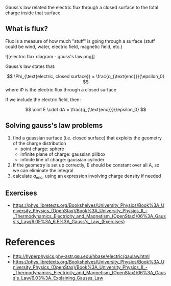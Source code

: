 Gauss's law related the electric flux through a closed surface to the total charge inside that surface. 

## What is flux? 
Flux is  a measure of how much "stuff" is going through a surface (stuff could be wind, water, electric field, magnetic field, etc.)

![[electric flux diagram - gauss's law.png]]

Gauss's law states that:

$$
\Phi_{\text{electric, closed surface}} = \frac{q_{\text{enc}}}{\epsilon_0}
$$
where $\Phi$ is the electric flux through a closed surface

If we include the electric field, then:

$$
\oint E \cdot dA = \frac{q_{\text{enc}}}{\epsilon_0} 
$$
## Solving gauss's law problems

1) find a guassian surface (i.e. closed surface) that exploits the geometry of the charge distribution
	- point charge: sphere
	- infinite plane of charge: gaussian pillbox
	- infinite line of charge: gaussian cylinder
2) If the geometry is set up correctly, E should be constant over all A, so we can eliminate the integral
3) calculate $q_{\text{enc}}$, using an expression involving charge density if needed

## Exercises
- https://phys.libretexts.org/Bookshelves/University_Physics/Book%3A_University_Physics_(OpenStax)/Book%3A_University_Physics_II_-_Thermodynamics_Electricity_and_Magnetism_(OpenStax)/06%3A_Gauss's_Law/6.0E%3A_6.E%3A_Gauss's_Law_(Exercises)

# References

- http://hyperphysics.phy-astr.gsu.edu/hbase/electric/gaulaw.html
- https://phys.libretexts.org/Bookshelves/University_Physics/Book%3A_University_Physics_(OpenStax)/Book%3A_University_Physics_II_-_Thermodynamics_Electricity_and_Magnetism_(OpenStax)/06%3A_Gauss's_Law/6.03%3A_Explaining_Gausss_Law